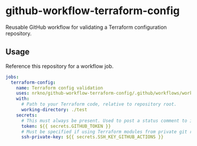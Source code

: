 # github-workflow-terraform-config
Reusable GitHub workflow for validating a Terraform configuration repository.

## Usage

Reference this repository for a workflow job.

```yaml
jobs:
  terraform-config:
    name: Terraform config validation
    uses: nrkno/github-workflow-terraform-config/.github/workflows/workflow.yaml@main
    with:
      # Path to your Terraform code, relative to repository root.
      working-directory: ./test
    secrets:
      # This must always be present. Used to post a status comment to incoming PR's.
      token: ${{ secrets.GITHUB_TOKEN }}
      # Must be specified if using Terraform modules from private git repos.
      ssh-private-key: ${{ secrets.SSH_KEY_GITHUB_ACTIONS }}
```
